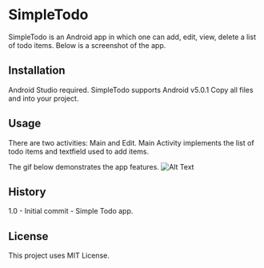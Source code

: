 # SimpleTodo

SimpleTodo is an Android app in which one can add, edit, view, delete a list of todo items. Below is a screenshot of the app.

## Installation
Android Studio required. SimpleTodo supports Android v5.0.1
Copy all files and into your project.

## Usage
There are two activities: Main and Edit. Main Activity implements the list of todo items and textfield used to add items. 

The gif below demonstrates the app features.
![Alt Text](https://github.com/opmaominc/Simple-To-Do/tree/master/app/src/main/res/gifdemo/SimpleTodo.gif)

## History
1.0 - Initial commit - Simple Todo app.

## License
This project uses MIT License.
